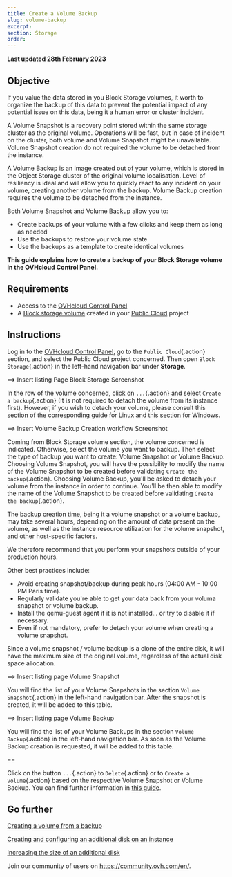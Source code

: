 ```yaml
---
title: Create a Volume Backup
slug: volume-backup
excerpt: 
section: Storage
order: 
---
```


**Last updated 28th February 2023**

## Objective

If you value the data stored in you Block Storage volumes, it worth to organize the backup of this data to prevent the potential impact of any potential issue on this data, being it a human error or cluster incident.

A Volume Snapshot is a recovery point stored within the same storage cluster as the original volume. Operations will be fast, but in case of incident on the cluster, both volume and Volume Snapshot might be unavailable. Volume Snapshot creation do not required the volume to be detached from the instance.

A Volume Backup is an image created out of your volume, which is stored in the Object Storage cluster of the original volume localisation.
Level of resiliency is ideal and will allow you to quickly react to any incident on your volume, creating another volume from the backup. Volume Backup creation requires the volume to be detached from the instance.

Both Volume Snapshot and Volume Backup allow you to:

- Create backups of your volume with a few clicks and keep them as long as needed
- Use the backups to restore your volume state
- Use the backups as a template to create identical volumes

**This guide explains how to create a backup of your Block Storage volume in the OVHcloud Control Panel.**

## Requirements

- Access to the [OVHcloud Control Panel](https://www.ovh.com/auth/?action=gotomanager&from=https://www.ovh.co.uk/&ovhSubsidiary=GB)
- A [Block storage volume](https://docs.ovh.com/gb/en/public-cloud/create_and_configure_an_additional_disk_on_an_instance/) created in your [Public Cloud](https://www.ovhcloud.com/en-gb/public-cloud/) project

## Instructions

Log in to the [OVHcloud Control Panel](https://www.ovh.com/auth/?action=gotomanager&from=https://www.ovh.co.uk/&ovhSubsidiary=GB), go to the `Public Cloud`{.action} section, and select the Public Cloud project concerned. Then open `Block Storage`{.action} in the left-hand navigation bar under **Storage**.

==> Insert listing Page Block Storage Screenshot

In the row of the volume concerned, click on `...`{.action} and select `Create a backup`{.action} (It is not required to detach the volume from its instance first). However, if you wish to detach your volume, please consult this [section](https://docs.ovh.com/gb/en/public-cloud/create_and_configure_an_additional_disk_on_an_instance/#on-linux) of the corresponding guide for Linux and this [section](https://docs.ovh.com/gb/en/public-cloud/create_and_configure_an_additional_disk_on_an_instance/#on-windows) for Windows.

==> Insert Volume Backup Creation workflow Screenshot

Coming from Block Storage volume section, the volume concerned is indicated. Otherwise, select the volume you want to backup.
Then select the type of backup you want to create: Volume Snapshot or Volume Backup.
Choosing Volume Snapshot, you will have the possibility to modify the name of the Volume Snapshot to be created before validating `Create the backup`{.action}.
Choosing Volume Backup, you'll be asked to detach your volume from the instance in order to continue. You'll be then able to modify the name of the Volume Snapshot to be created before validating `Create the backup`{.action}.

The backup creation time, being it a volume snapshot or a volume backup, may take several hours, depending on the amount of data present on the volume, as well as the instance resource utilization for the volume snapshot, and other host-specific factors.

We therefore recommend that you perform your snapshots outside of your production hours. 

Other best practices include:

- Avoid creating snapshot/backup during peak hours (04:00 AM - 10:00 PM Paris time).
- Regularly validate you're able to get your data back from your voluma snapshot or volume backup.
- Install the qemu-guest agent if it is not installed... or try to disable it if necessary.
- Even if not mandatory, prefer to detach your volume when creating a volume snapshot.

Since a volume snapshot / volume backup is a clone of the entire disk, it will have the maximum size of the original volume, regardless of the actual disk space allocation.

==> Insert listing page Volume Snapshot

You will find the list of your Volume Snapshots in the section `Volume Snapshot`{.action} in the left-hand navigation bar. After the snapshot is created, it will be added to this table.

==> Insert listing page Volume Backup

You will find the list of your Volume Backups in the section `Volume Backup`{.action} in the left-hand navigation bar. As soon as the Volume Backup creation is requested, it will be added to this table.

==

Click on the button `...`{.action} to `Delete`{.action} or to `Create a volume`{.action} based on the respective Volume Snapshot or Volume Backup.
You can find further information in [this guide](https://docs.ovh.com/gb/en/public-cloud/create-volume-from-backup/).


## Go further

[Creating a volume from a backup](https://docs.ovh.com/gb/en/public-cloud/create-volume-from-backup/)

[Creating and configuring an additional disk on an instance](https://docs.ovh.com/gb/en/public-cloud/create_and_configure_an_additional_disk_on_an_instance/)

[Increasing the size of an additional disk](https://docs.ovh.com/gb/en/public-cloud/increase_the_size_of_an_additional_disk/)

Join our community of users on <https://community.ovh.com/en/>.

